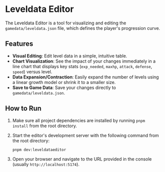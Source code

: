 # Leveldata Editor

The Leveldata Editor is a tool for visualizing and editing the `gamedata/leveldata.json` file, which defines the player's progression curve.

## Features

-   **Visual Editing**: Edit level data in a simple, intuitive table.
-   **Chart Visualization**: See the impact of your changes immediately in a line chart that displays key stats (`exp_needed`, `maxhp`, `attack`, `defense`, `speed`) versus level.
-   **Data Expansion/Contraction**: Easily expand the number of levels using a linear growth model or shrink it to a smaller size.
-   **Save to Game Data**: Save your changes directly to `gamedata/leveldata.json`.

## How to Run

1.  Make sure all project dependencies are installed by running `pnpm install` from the root directory.
2.  Start the editor's development server with the following command from the root directory:

    ```bash
    pnpm dev:leveldataeditor
    ```

3.  Open your browser and navigate to the URL provided in the console (usually `http://localhost:5174`).

